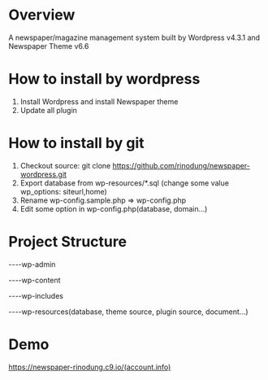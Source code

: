 # Overview
A newspaper/magazine management system built by Wordpress v4.3.1 and Newspaper Theme v6.6

# How to install by wordpress
1. Install Wordpress and install Newspaper theme
2. Update all plugin

# How to install by git
1. Checkout source: git clone https://github.com/rinodung/newspaper-wordpress.git
2. Export database from wp-resources/*.sql (change some value wp_options: siteurl,home)
3. Rename wp-config.sample.php => wp-config.php
4. Edit some option in wp-config.php(database, domain...)


# Project Structure
----wp-admin

----wp-content

----wp-includes

----wp-resources(database, theme source, plugin source, document...)
# Demo
https://newspaper-rinodung.c9.io/(account.info)

